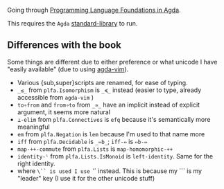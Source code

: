 Going through [Programming Language Foundations in Agda](https://plfa.github.io/).

This requires the `Agda` [standard-library](https://github.com/agda/agda-stdlib) to run.

## Differences with the book

Some things are different due to either preference or what unicode I have "easily available" (due to using [agda-vim](https://github.com/derekelkins/agda-vim)).

* Various {sub,super}scripts are renamed, for ease of typing.
* `_≲_` from `plfa.Isomorphism` is `_≼_` instead (easier to type, already accessible from `agda-vim` )
* `to∘from` and `from∘to` from `_≃_` have an implicit instead of explicit argument, it seems more natural
* `⊥-elim` from `plfa.Connectives` is `efq` because it's semantically more meaningful
* `em` from `plfa.Negation` is `lem` because I'm used to that name more
* `iff` from `plfa.Decidable` is `_⇔b_`; `iff-⇔` is `⇔b-⇔`
* `map-++-commute` from `plfa.Lists` is `map-homomorphic-++`
* `identity-ˡ` from `plfa.Lists.IsMonoid` is `left-identity`. Same for the right identity.
* where `\`` is used I use `‵` instead. This is because my ``` is my "leader" key (I use it for the other unicode stuff)
